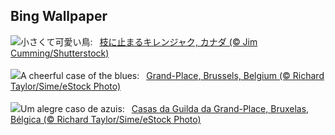 ## Bing Wallpaper
![](https://www.bing.com/th?id=OHR.WinterWaxwings_JA-JP9441530604_UHD.jpg&w=1000)小さくて可愛い鳥:&nbsp;&ensp;[枝に止まるキレンジャク, カナダ (© Jim Cumming/Shutterstock)](https://www.bing.com/th?id=OHR.WinterWaxwings_JA-JP9441530604_UHD.jpg)
<br><br/>
![](https://www.bing.com/th?id=OHR.GrandPlaceXmas_EN-GB3702031642_UHD.jpg&w=1000)A cheerful case of the blues:&nbsp;&ensp;[Grand-Place, Brussels, Belgium (© Richard Taylor/Sime/eStock Photo)](https://www.bing.com/th?id=OHR.GrandPlaceXmas_EN-GB3702031642_UHD.jpg)
<br><br/>
![](https://www.bing.com/th?id=OHR.GrandPlaceXmas_PT-BR7345216772_UHD.jpg&w=1000)Um alegre caso de azuis:&nbsp;&ensp;[Casas da Guilda da Grand-Place, Bruxelas, Bélgica (© Richard Taylor/Sime/eStock Photo)](https://www.bing.com/th?id=OHR.GrandPlaceXmas_PT-BR7345216772_UHD.jpg)
<br><br/>
